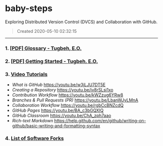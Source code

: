 # baby-steps
Exploring Distributed Version Control (DVCS) and Collaboration with GitHub.
> Created 2020-05-10 02:32:15

---
### 1. [[PDF] Glossary - Tugbeh, E.O.](./1_github_glossary_2gbeh.png "Open File...")

### 2. [[PDF] Getting Started - Tugbeh, E.O.](./2_github_guide_2gbeh.png "Open File...")

### 3. [Video Tutorials](#)
* *What is GitHub* https://youtu.be/w3jLJU7DT5E
* *Creating a Repository* https://youtu.be/iv8rSLsi1xo
* *Contribution Workflow* https://youtu.be/kWZzug6YRw8
* *Branches & Pull Requests (PR)* https://youtu.be/LbanWJyLMnA
* *Collaboration Workflow* https://youtu.be/rgbCcBNZcdQ
* *GitHub Pages* https://youtu.be/BA_c3bGQXIQ
* *GitHub Classroom* https://youtu.be/ChA_zph7aao
* *Rich-text Markdown* https://help.github.com/en/github/writing-on-github/basic-writing-and-formatting-syntax

### 4. [List of Software Forks](./FORKS.md "Open File...")
